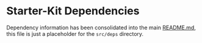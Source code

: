 # Starter-Kit Dependencies

Dependency information has been consolidated into the main
[README.md](../../README.md), this file is just a placeholder for the `src/deps`
directory.
